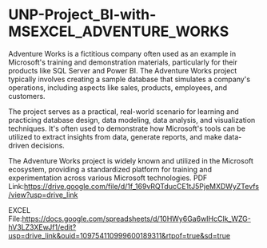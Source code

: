# UNP-Project_BI-with-MSEXCEL_ADVENTURE_WORKS

Adventure Works is a fictitious company often used as an example in Microsoft's training and demonstration materials, particularly for their products like SQL Server and Power BI. The Adventure Works project typically involves creating a sample database that simulates a company's operations, including aspects like sales, products, employees, and customers.

The project serves as a practical, real-world scenario for learning and practicing database design, data modeling, data analysis, and visualization techniques. It's often used to demonstrate how Microsoft's tools can be utilized to extract insights from data, generate reports, and make data-driven decisions.

The Adventure Works project is widely known and utilized in the Microsoft ecosystem, providing a standardized platform for training and experimentation across various Microsoft technologies.
PDF Link:https://drive.google.com/file/d/1f_169vRQTducCE1tJ5PjeMXDWyZTevfs/view?usp=drive_link

EXCEL File:https://docs.google.com/spreadsheets/d/10HWy6Ga6wIHcClk_WZG-hV3LZ3XEwJf1/edit?usp=drive_link&ouid=109754110999600189311&rtpof=true&sd=true
